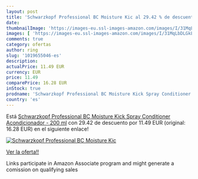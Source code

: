 ```yaml
---
layout: post
title: 'Schwarzkopf Professional BC Moisture Kic al 29.42 % de descuento'
date: 
thumbnailImage: 'https://images-eu.ssl-images-amazon.com/images/I/31MqLbDLGkL._SL200_.jpg'
images: [ 'https://images-eu.ssl-images-amazon.com/images/I/31MqLbDLGkL._SL200_.jpg' ]
comments: true
category: ofertas
author: ring
slug: '1019655046-es'
description:
actualPrice: 11.49 EUR
currency: EUR
price: 11.49
comparePrice: 16.28 EUR
inStock: true
prodname: 'Schwarzkopf Professional BC Moisture Kick Spray Conditioner Acondicionador - 200 ml'
country: 'es'
---
```


Está [Schwarzkopf Professional BC Moisture Kick Spray Conditioner Acondicionador - 200 ml](https://www.amazon.es/dp/1019655046/?tag=tolees-21) con 29.42 de descuento por 11.49 EUR (original: 16.28 EUR) en el siguiente enlace!

[![Schwarzkopf Professional BC Moisture Kic](https://images-eu.ssl-images-amazon.com/images/I/31MqLbDLGkL._SL200_.jpg)](https://www.amazon.es/dp/1019655046/?tag=tolees-21)

[Ver la oferta!!](https://www.amazon.es/dp/1019655046/?tag=tolees-21)

Links participate in Amazon Associate program and might generate a comission on qualifying sales


